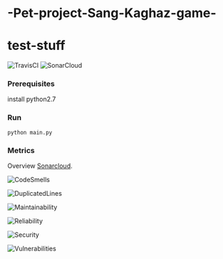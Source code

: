 # -Pet-project-Sang-Kaghaz-game-
# test-stuff

![TravisCI](https://travis-ci.org/irzref/test-stuff.svg?branch=master) 
![SonarCloud](https://sonarcloud.io/api/project_badges/measure?project=irzref_test-stuff&metric=alert_status)

### Prerequisites

install python2.7

### Run

```
python main.py
```

### Metrics

Overview [Sonarcloud](https://sonarcloud.io/dashboard?id=irzref_test-stuff).

![CodeSmells](https://sonarcloud.io/api/project_badges/measure?project=irzref_test-stuff&metric=code_smells)

![DuplicatedLines](https://sonarcloud.io/api/project_badges/measure?project=irzref_test-stuff&metric=duplicated_lines_density)

![Maintainability](https://sonarcloud.io/api/project_badges/measure?project=irzref_test-stuff&metric=sqale_rating)

![Reliability](https://sonarcloud.io/api/project_badges/measure?project=irzref_test-stuff&metric=reliability_rating)

![Security](https://sonarcloud.io/api/project_badges/measure?project=irzref_test-stuff&metric=security_rating)

![Vulnerabilities](https://sonarcloud.io/api/project_badges/measure?project=irzref_test-stuff&metric=vulnerabilities)
